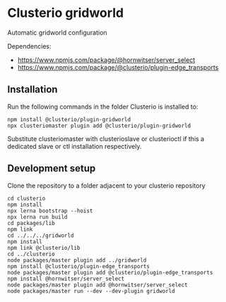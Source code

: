# Clusterio gridworld

Automatic gridworld configuration

Dependencies:

* https://www.npmjs.com/package/@hornwitser/server_select
* https://www.npmjs.com/package/@clusterio/plugin-edge_transports

## Installation

Run the following commands in the folder Clusterio is installed to:

    npm install @clusterio/plugin-gridworld
    npx clusteriomaster plugin add @clusterio/plugin-gridworld

Substitute clusteriomaster with clusterioslave or clusterioctl if this a dedicated slave or ctl installation respectively.

## Development setup

Clone the repository to a folder adjacent to your clusterio repository

    cd clusterio
    npm install
    npx lerna bootstrap --hoist
    npx lerna run build
    cd packages/lib
    npm link
    cd ../../../gridworld
    npm install
    npm link @clusterio/lib
    cd ../clusterio
    node packages/master plugin add ../gridworld
    npm install @clusterio/plugin-edge_transports
    node packages/master plugin add @clusterio/plugin-edge_transports
    npm install @hornwitser/server_select
    node packages/master plugin add @hornwitser/server_select
    node packages/master run --dev --dev-plugin gridworld
